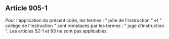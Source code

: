 Article 905-1
----
Pour l'application du présent code, les termes : " pôle de l'instruction " et "
collège de l'instruction " sont remplacés par les termes : " juge d'instruction
". Les articles 52-1 et 83 ne sont pas applicables.
